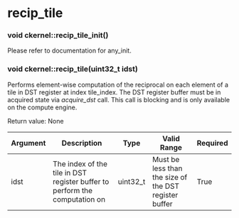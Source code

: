 # recip_tile

### void ckernel::recip_tile_init()

Please refer to documentation for any_init. 

### void ckernel::recip_tile(uint32_t idst)

Performs element-wise computation of the reciprocal on each element of a tile in DST register at index tile_index. The DST register buffer must be in acquired state via *acquire_dst* call. This call is blocking and is only available on the compute engine.

Return value: None

| Argument      | Description                                                                | Type      | Valid Range                                           | Required       |
|---------------|----------------------------------------------------------------------------|-----------|-------------------------------------------------------|----------------|
| idst          | The index of the tile in DST register buffer to perform the computation on | uint32_t  | Must be less than the size of the DST register buffer | True           |
